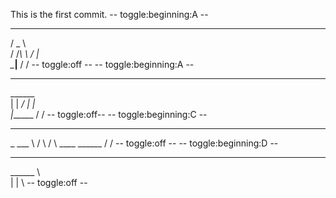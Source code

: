 This is the first commit.
-- toggle:beginning:A --
   _____   
  /  _  \  
 /  /_\  \ 
/    |    \
\____|__  /
        \/ 
-- toggle:off --
-- toggle:beginning:A --
__________
\______   \
 |    |  _/
 |    |   \
 |______  /
        \/ 
 -- toggle:off--
-- toggle:beginning:C --
_________  
\_   ___ \ 
/    \  \/ 
\     \____
 \______  /
        \/ 
-- toggle:off --
-- toggle:beginning:D --
________   
\______ \  
 |    |  \ 
-- toggle:off --